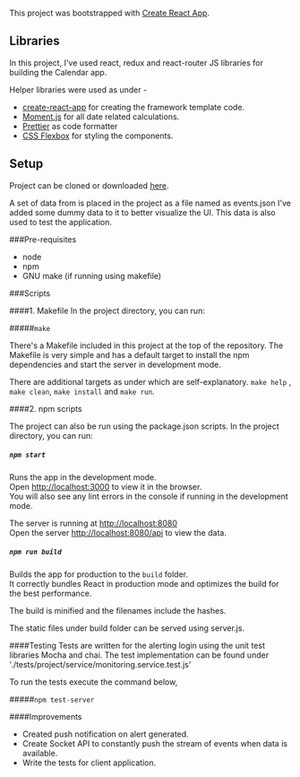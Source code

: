 This project was bootstrapped with [Create React App](https://github.com/facebook/create-react-app).

## Libraries

In this project, I've used react, redux and react-router JS libraries for building the Calendar app.<br>

Helper libraries were used as under -

- [create-react-app](https://github.com/facebook/create-react-app) for creating the framework template code.
- [Moment.js](https://momentjs.com/) for all date related calculations.
- [Prettier](https://prettier.io/) as code formatter
- [CSS Flexbox](https://developer.mozilla.org/en-US/docs/Web/CSS/CSS_Flexible_Box_Layout/Basic_Concepts_of_Flexbox)
  for styling the components.

## Setup

Project can be cloned or downloaded [here](https://app.greenhouse.io/tests/f4da24f07c28ecb783371506cc415ece).<br>

A set of data from is placed in the
project as a file named as events.json
I've added some dummy data to it to better visualize the UI.
This data is also used to test the application.

###Pre-requisites

- node
- npm
- GNU make (if running using makefile)

###Scripts

####1. Makefile
In the project directory, you can run:<br>

#####`make`

There's a Makefile included in this project at the top of the repository. The
Makefile is very simple and has a default target to install the npm dependencies and start the server in development mode.

There are additional targets as under which are self-explanatory.
`make help` , `make clean`, `make install` and `make run`.

####2. npm scripts

The project can also be run using the package.json scripts.
In the project directory, you can run:<br>

##### `npm start`

Runs the app in the development mode.<br>
Open [http://localhost:3000](http://localhost:3000) to view it in the browser.<br>
You will also see any lint errors in the console if running in the development mode.

The server is running at [http://localhost:8080](http://localhost:8080)<br>
Open the server [http://localhost:8080/api](http://localhost:8080/api) to view the data.

##### `npm run build`

Builds the app for production to the `build` folder.<br>
It correctly bundles React in production mode and optimizes the build for the best performance.

The build is minified and the filenames include the hashes.<br>

The static files under build folder can be served using server.js.

####Testing
Tests are written for the alerting login using the unit test libraries Mocha and chai.
The test implementation can be found under './tests/project/service/monitoring.service.test.js'

To run the tests execute the command below,

#####`npm test-server`

####Improvements

- Created push notification on alert generated.
- Create Socket API to constantly push the stream of events when data is available.
- Write the tests for client application.
